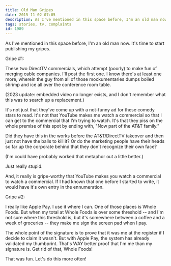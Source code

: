 ```yaml
---
title: Old Man Gripes
date: 2015-11-02 07:05
description: As I've mentioned in this space before, I'm an old man now.  It's time to start publishing my gripes.
tags: stories, tv, complaints
id: 1989
---
```

As I've mentioned in this space before, I'm an old man now.  It's time to start publishing my gripes.

Gripe #1:

These two DirectTV commercials, which attempt (poorly) to make fun of merging cable companies.  I'll post the first one.  I know there's at least one more, wherein the guy from all of those mockumentaries dumps boiled shrimp and ice all over the conference room table.

(2023 update:  embedded video no longer exists, and I don't remember what this was to search up a replacement.)

It's not just that they've come up with a not-funny ad for these comedy stars to read.  It's not that YouTube makes me watch a commercial so that I can get to the commercial that I'm trying to watch.  It's that they piss on the whole premise of this spot by ending with, "Now part of the AT&T family."

Did they have this in the works before the AT&T/DirectTV takeover and then just not have the balls to kill it?  Or do the marketing people have their heads so far up the corporate behind that they don't recognize their own face?

(I'm could have probably worked that metaphor out a little better.)

Just really stupid.

And, it really is gripe-worthy that YouTube makes you watch a commercial to watch a commercial.  If I had known that one before I started to write, it would have it's own entry in the ennumeration.

Gripe #2:

I really like Apple Pay.  I use it where I can.  One of those places is Whole Foods.  But when my total at Whole Foods is over some threshold -- and I'm not sure where this threshold is, but it's somewhere between a coffee and a week of groceries -- they make me sign the screen pad when I pay.

The whole point of the signature is to prove that it was me at the register if I decide to claim it wasn't.  But with Apple Pay, the system has already validated my thumbprint.  That's WAY better proof that I'm me than my signature is.  Get rid of that, Whole Foods!

That was fun.  Let's do this more often!